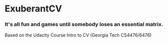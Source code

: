 # ExuberantCV
### It's all fun and games until somebody loses an essential matrix.

Based on the Udacity Course Intro to CV (Georgia Tech CS4476/6476)